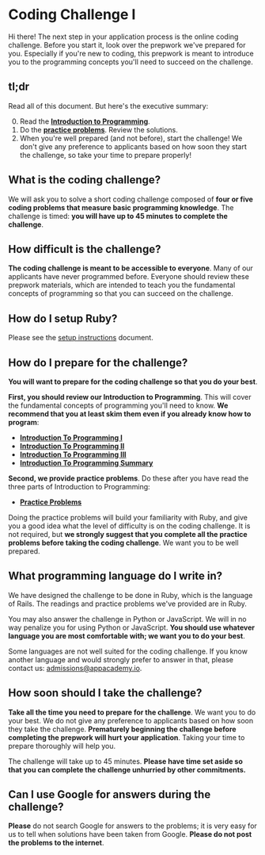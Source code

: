 # Coding Challenge I

Hi there! The next step in your application process is the online
coding challenge. Before you start it, look over the prepwork we've
prepared for you. Especially if you're new to coding, this prepwork is
meant to introduce you to the programming concepts you'll need to
succeed on the challenge.

## tl;dr

Read all of this document. But here's the executive summary:

0. Read the **[Introduction to Programming][intro-to-programming-1]**.
0. Do the **[practice problems][practice-problems]**. Review the
   solutions.
0. When you're well prepared (and not before), start the challenge! We
   don't give any preference to applicants based on how soon they
   start the challenge, so take your time to prepare properly!

## What is the coding challenge?

We will ask you to solve a short coding challenge composed of
**four or five coding problems that measure basic programming
knowledge**. The challenge is timed: **you will have up to 45 minutes
to complete the challenge**.

## How difficult is the challenge?

**The coding challenge is meant to be accessible to everyone**. Many
of our applicants have never programmed before. Everyone should review
these prepwork materials, which are intended to teach you the
fundamental concepts of programming so that you can succeed on the
challenge.

## How do I setup Ruby?

Please see the [setup instructions][setup] document.

[setup]: ./setup

## How do I prepare for the challenge?

**You will want to prepare for the coding challenge so that you do
your best**.

**First, you should review our Introduction to Programming**. This
will cover the fundamental concepts of programming you'll need to
know. **We recommend that you at least skim them even if you already
know how to program**:

* **[Introduction To Programming I][intro-to-programming-1]**
* **[Introduction To Programming II][intro-to-programming-2]**
* **[Introduction To Programming III][intro-to-programming-3]**
* **[Introduction To Programming Summary][intro-to-programming-summary]**

[intro-to-programming-1]: ./introduction-to-programming-1
[intro-to-programming-2]: ./introduction-to-programming-2
[intro-to-programming-3]: ./introduction-to-programming-3
[intro-to-programming-summary]: ./introduction-to-programming-summary

**Second, we provide practice problems**. Do these after you have read
the three parts of Introduction to Programming:

* **[Practice Problems][practice-problems]**

[practice-problems]: ./practice-problems

Doing the practice problems will build your familiarity with Ruby, and
give you a good idea what the level of difficulty is on the coding
challenge. It is not required, but **we strongly suggest that you
complete all the practice problems before taking the coding
challenge**. We want you to be well prepared.

## What programming language do I write in?

We have designed the challenge to be done in Ruby, which is the
language of Rails. The readings and practice problems we've provided
are in Ruby.

You may also answer the challenge in Python or JavaScript. We will in
no way penalize you for using Python or JavaScript. **You should use
whatever language you are most comfortable with; we want you to do
your best**.

Some languages are not well suited for the coding challenge. If you
know another language and would strongly prefer to answer in that,
please contact us: [admissions@appacademy.io][admissions].

[admissions]: mailto:admissions@appacademy.io

## How soon should I take the challenge?

**Take all the time you need to prepare for the challenge**. We want
you to do your best. We do not give any preference to applicants based
on how soon they take the challenge. **Prematurely beginning the
challenge before completing the prepwork will hurt your
application**. Taking your time to prepare thoroughly will help you.

The challenge will take up to 45 minutes. **Please have time set aside
so that you can complete the challenge unhurried by other
commitments.**

## Can I use Google for answers during the challenge?

**Please** do not search Google for answers to the problems; it is
very easy for us to tell when solutions have been taken from Google.
**Please do not post the problems to the internet**.
